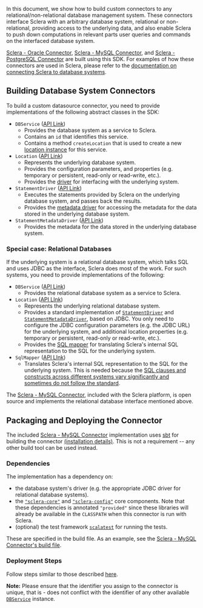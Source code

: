 In this document, we show how to build custom connectors to any relational/non-relational database management system. These connectors interface Sclera with an arbitrary database system, relational or non-relational, providing access to the underlying data, and also enable Sclera to push down computations in relevant parts user queries and commands on the interfaced database system.

[Sclera - Oracle Connector](../setup/components.md#sclera-oracle), [Sclera - MySQL Connector](../setup/components.md#sclera-mysql), and [Sclera - PostgreSQL Connector](../setup/components.md#sclera-postgresql) are built using this SDK.  For examples of how these connectors are used in Sclera, please refer to the [documentation on connecting Sclera to database systems](../setup/dbms.md).

## Building Database System Connectors

To build a custom datasource connector, you need to provide implementations of the following abstract classes in the SDK:

- <a class="anchor" name="dbservice"></a> `DBService` ([API Link](http://scleradb.github.io/sclera-core-sdk/index.html#com.scleradb.dbms.service.DataService))
    - Provides the database system as a service to Sclera.
    - Contains an `id` that identifies this service.
    - Contains a method `createLocation` that is used to create a new [location instance](#location) for this service.
- <a class="anchor" name="location"></a> `Location` ([API Link](http://scleradb.github.io/sclera-core-sdk/index.html#com.scleradb.dbms.location.Location))
    - Represents the underlying database system.
    - Provides the configuration parameters, and properties (e.g. temporary or persistent, read-only or read-write, etc.).
    - Provides the [driver](#statementdriver) for interfacing with the underlying system.
- <a class="anchor" name="statementdriver"></a> `StatementDriver` ([API Link](http://scleradb.github.io/sclera-core-sdk/index.html#com.scleradb.dbms.driver.StatementDriver))
    - Executes the statements provided by Sclera on the underlying database system, and passes back the results.
    - Provides the [metadata driver](#statementmetadatadriver) for accessing the metadata for the data stored in the underlying database system.
- <a class="anchor" name="statementmetadatadriver"></a> `StatementMetadataDriver` ([API Link](http://scleradb.github.io/sclera-core-sdk/index.html#com.scleradb.dbms.driver.StatementMetadataDriver))
    - Provides the metadata for the data stored in the underlying database system.

### Special case: Relational Databases
If the underlying system is a relational database system, which talks SQL and uses JDBC as the interface, Sclera does most of the work. For such systems, you need to provide implementations of the following:

- <a class="anchor" name="dbservice"></a> `DBService` ([API Link](http://scleradb.github.io/sclera-core-sdk/index.html#com.scleradb.dbms.service.DataService))
    - Provides the relational database system as a service to Sclera.
- <a class="anchor" name="rdbmslocation"></a> `Location` ([API LInk](http://scleradb.github.io/sclera-core-sdk/index.html#com.scleradb.dbms.rdbms.location.RdbmsLocation))
    - Represents the underlying relational database system.
    - Provides a standard implementation of [`StatementDriver`](#statementdriver) and [`StatementMetadataDriver`](#statementmetadatadriver), based on JDBC. You only need to configure the JDBC configuration parameters (e.g. the JDBC URL) for the underlying system, and additional location properties (e.g. temporary or persistent, read-only or read-write, etc.).
    - Provides the [SQL mapper](#sqlmapper) for translating Sclera's internal SQL representation to the SQL for the underlying system.
- <a class="anchor" name="sqlmapper"></a> `SqlMapper` ([API LInk](http://scleradb.github.io/sclera-core-sdk/index.html#com.scleradb.sql.mapper.SqlMapper))
    - Translates Sclera's internal SQL representation to the SQL for the underlying system. This is needed because the [SQL clauses and constructs across different systems vary significantly and sometimes do not follow the standard](http://troels.arvin.dk/db/rdbms/).

The [Sclera - MySQL Connector](../setup/components.md#sclera-mysql), included with the Sclera platform, is open source and implements the relational database interface mentioned above.
 
## Packaging and Deploying the Connector

The included [Sclera - MySQL Connector](../setup/components.md#sclera-mysql) implementation uses [sbt](http://www.scala-sbt.org) for building the connector [(installation details)](http://www.scala-sbt.org/release/docs/Getting-Started/Setup.html#installing-sbt). This is not a requirement -- any other build tool can be used instead.

### Dependencies

The implementation has a dependency on:

- the database system's driver (e.g. the appropriate JDBC driver for relational database systems).
- the [`"sclera-core"`](../setup/components.md#sclera-core) and [`"sclera-config"`](../setup/components.md#sclera-config) core components. Note that these dependencies is annotated `"provided"` since these libraries will already be available in the `CLASSPATH` when this connector is run with Sclera.
- (optional) the test framework [`scalatest`](http://www.scalatest.org/) for running the tests.

These are specified in the build file. As an example, see the [Sclera - MySQL Connector's build file](https://github.com/scleradb/sclera-plugin-mysql/blob/master/build.sbt).

### Deployment Steps

Follow steps similar to those described [here](../sdk/sdkextdataaccess.md#dependencies).

**Note:** Please ensure that the identifier you assign to the connector is unique, that is - does not conflict with the identifier of any other available [`DBService`](#dbservice) instance.
